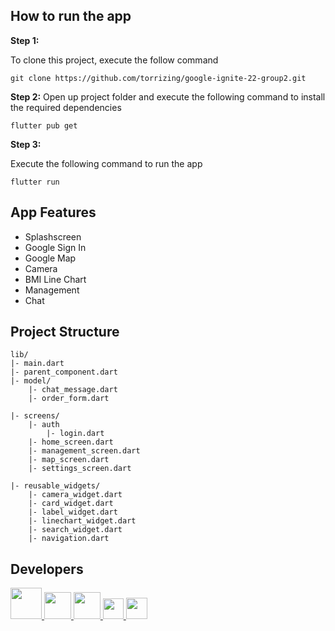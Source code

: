 ## How to run the app 

**Step 1:**

To clone this project, execute the follow command

```
git clone https://github.com/torrizing/google-ignite-22-group2.git
```

**Step 2:**
Open up project folder and execute the following command to install the required dependencies

```
flutter pub get 
```

**Step 3:**

Execute the following command to run the app

```
flutter run
```

## App Features

* Splashscreen
* Google Sign In
* Google Map
* Camera
* BMI Line Chart
* Management
* Chat

## Project Structure
```
lib/
|- main.dart
|- parent_component.dart
|- model/
    |- chat_message.dart
    |- order_form.dart
  
|- screens/
    |- auth
        |- login.dart
    |- home_screen.dart
    |- management_screen.dart
    |- map_screen.dart
    |- settings_screen.dart 
  
|- reusable_widgets/
    |- camera_widget.dart
    |- card_widget.dart
    |- label_widget.dart
    |- linechart_widget.dart
    |- search_widget.dart
    |- navigation.dart 
```

## Developers

<a href="https://github.com/joshuadavidang">
  <img src="https://user-images.githubusercontent.com/54788382/193444706-4cef3ba5-3024-4cea-ad4d-ff5b44566452.jpeg" width="50">
</a>

<a href="https://github.com/regineshalom">
  <img src="https://user-images.githubusercontent.com/54788382/193445284-58d99ae9-248f-428d-93ab-75f07f924e07.jpeg" width="43">
</a>

<a href="https://github.com/regineshalom">
  <img src="https://user-images.githubusercontent.com/54788382/193445493-5abd7576-9622-4f36-b83f-1ea31d51f52e.jpeg" width="43">
</a>

<a href="https://github.com/torrizing">
 <img src="https://user-images.githubusercontent.com/54788382/193451036-b7a2d2ab-8777-4da2-a642-baeb855cde69.jpeg" width="33">
</a>

<a href="https://github.com/zq-paperpiano">
 <img src="https://user-images.githubusercontent.com/54788382/193462778-a1aa7f44-37a2-435e-a182-7157464ced2b.jpg" width="34">
</a>
